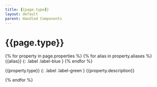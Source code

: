 ```yaml
---
title: {{page.type}}
layout: default
parent: Handled Components
---
```

# {{page.type}}
{% for property in page.properties %}
{% for alias in property.aliases %}
{{alias}}
{: .label .label-blue }
{% endfor %}

{{property.type}}
{: .label .label-green }
{{property.description}}


{% endfor %}
